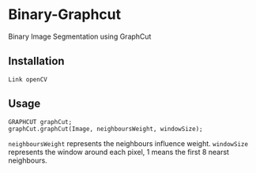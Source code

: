 Binary-Graphcut
===============

Binary Image Segmentation using GraphCut

Installation
-----------

    Link openCV

Usage
-----

    GRAPHCUT graphCut;
    graphCut.graphCut(Image, neighboursWeight, windowSize);
    
`neighboursWeight` represents the neighbours influence weight.
`windowSize` represents the window around each pixel, 1 means the first 8 nearst neighbours.